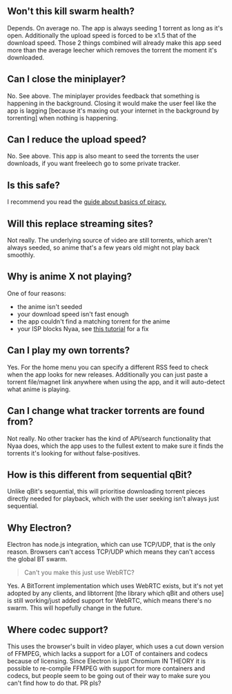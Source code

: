 ## **Won't this kill swarm health?**
Depends. On average no. The app is always seeding 1 torrent as long as it's open. Additionally the upload speed is forced to be x1.5 that of the download speed. Those 2 things combined will already make this app seed more than the average leecher which removes the torrent the moment it's downloaded.

## **Can I close the miniplayer?**
No. See above. The miniplayer provides feedback that something is happening in the background. Closing it would make the user feel like the app is lagging [because it's maxing out your internet in the background by torrenting] when nothing is happening.

## **Can I reduce the upload speed?**
No. See above. This app is also meant to seed the torrents the user downloads, if you want freeleech go to some private tracker.

## **Is this safe?**
I recommend you read the [guide about basics of piracy.](https://wiki.piracy.moe/guides/torrenting)

## **Will this replace streaming sites?**
Not really. The underlying source of video are still torrents, which aren't always seeded, so anime that's a few years old might not play back smoothly.

## **Why is anime X not playing?**
One of four reasons:
- the anime isn't seeded
- your download speed isn't fast enough
- the app couldn't find a matching torrent for the anime
- your ISP blocks Nyaa, see [this tutorial](https://wiki.piracy.moe/en/tutorials/unblock) for a fix

## **Can I play my own torrents?**
Yes. For the home menu you can specify a different RSS feed to check when the app looks for new releases. Additionally you can just paste a torrent file/magnet link anywhere when using the app, and it will auto-detect what anime is playing.

## **Can I change what tracker torrents are found from?**
Not really. No other tracker has the kind of API/search functionality that Nyaa does, which the app uses to the fullest extent to make sure it finds the torrents it's looking for without false-positives.

## **How is this different from sequential qBit?**
Unlike qBit's sequential, this will prioritise downloading torrent pieces directly needed for playback, which with the user seeking isn't always just sequential.

## **Why Electron?**
Electron has node.js integration, which can use TCP/UDP, that is the only reason. Browsers can't access TCP/UDP which means they can't access the global BT swarm.
> Can't you make this just use WebRTC?

Yes. A BitTorrent implementation which uses WebRTC exists, but it's not yet adopted by any clients, and libtorrent [the library which qBit and others use] is still working/just added support for WebRTC, which means there's no swarm. This will hopefully change in the future.

## **Where codec support?**
This uses the browser's built in video player, which uses a cut down version of FFMPEG, which lacks a support for a LOT of containers and codecs because of licensing. Since Electron is just Chromium IN THEORY it is possible to re-compile FFMPEG with support for more containers and codecs, but people seem to be going out of their way to make sure you can't find how to do that. PR pls?